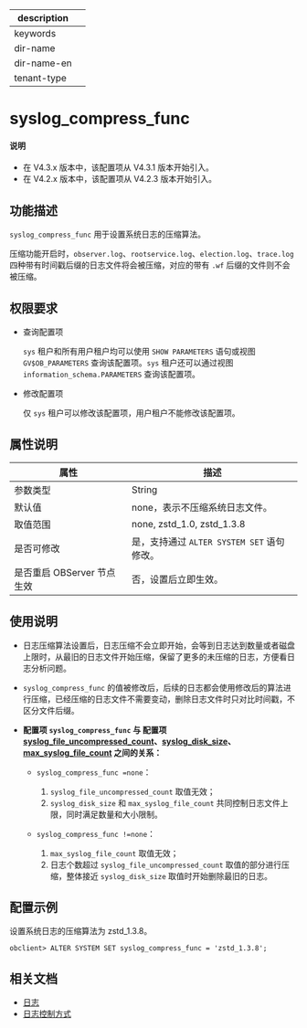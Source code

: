 |description||
|---|---|
|keywords||
|dir-name||
|dir-name-en||
|tenant-type||

# syslog_compress_func

<main id="notice" type='explain'>
  <h4>说明</h4>
  <ul><li>在 V4.3.x 版本中，该配置项从 V4.3.1 版本开始引入。</li><li>在 V4.2.x 版本中，该配置项从 V4.2.3 版本开始引入。</li></ul>
</main>

## 功能描述

`syslog_compress_func` 用于设置系统日志的压缩算法。

压缩功能开启时，`observer.log`、`rootservice.log`、`election.log`、`trace.log` 四种带有时间戳后缀的日志文件将会被压缩，对应的带有 `.wf` 后缀的文件则不会被压缩。

## 权限要求

* 查询配置项

  `sys` 租户和所有用户租户均可以使用 `SHOW PARAMETERS` 语句或视图 `GV$OB_PARAMETERS` 查询该配置项。`sys` 租户还可以通过视图 `information_schema.PARAMETERS` 查询该配置项。

* 修改配置项

  仅 `sys` 租户可以修改该配置项，用户租户不能修改该配置项。

## 属性说明

| **属性** | **描述** |
| -------- | -------- |
| 参数类型   | String |
| 默认值     | none，表示不压缩系统日志文件。 |
| 取值范围   |none, zstd_1.0, zstd_1.3.8|
| 是否可修改 | 是，支持通过 `ALTER SYSTEM SET` 语句修改。|
| 是否重启 OBServer 节点生效 | 否，设置后立即生效。  |

## 使用说明

* 日志压缩算法设置后，日志压缩不会立即开始，会等到日志达到数量或者磁盘上限时，从最旧的日志文件开始压缩，保留了更多的未压缩的日志，方便看日志分析问题。

* `syslog_compress_func` 的值被修改后，后续的日志都会使用修改后的算法进行压缩，已经压缩的日志文件不需要变动，删除日志文件时只对比时间戳，不区分文件后缀。

* **配置项 `syslog_compress_func` 与 配置项 [syslog_file_uncompressed_count](22060.syslog_file_uncompressed_count.md)、[syslog_disk_size](22050.syslog_disk_size.md)、[max_syslog_file_count](13300.max_syslog_file_count.md) 之间的关系：**

  * `syslog_compress_func =none`：

    1. `syslog_file_uncompressed_count` 取值无效；
    2. `syslog_disk_size` 和 `max_syslog_file_count` 共同控制日志文件上限，同时满足数量和大小限制。

  * `syslog_compress_func !=none`：

    1. `max_syslog_file_count` 取值无效；
    2. 日志个数超过 `syslog_file_uncompressed_count` 取值的部分进行压缩，整体接近 `syslog_disk_size` 取值时开始删除最旧的日志。

## 配置示例

设置系统日志的压缩算法为 zstd_1.3.8。

```shell
obclient> ALTER SYSTEM SET syslog_compress_func = 'zstd_1.3.8';
```

## 相关文档

* [日志](../../../../700.reference/100.oceanbase-database-concepts/1200.observer-node-architecture/400.log.md)
* [日志控制方式](../../../../600.manage/800.logging/400.log-control.md)
